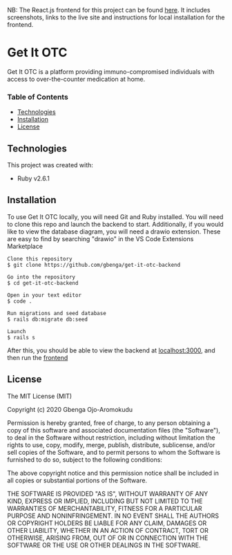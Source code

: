 NB: The React.js frontend for this project can be found [here](https://github.com/gbenga/get-it-otc-frontend). It includes screenshots, links to the live site and instructions for local installation for the frontend.

# Get It OTC

Get It OTC is a platform providing immuno-compromised individuals with access to over-the-counter medication at home.

### Table of Contents

- [Technologies](#technologies)
- [Installation](#installation)
- [License](#license)

## Technologies

This project was created with:

- Ruby v2.6.1

## **Installation**

To use Get It OTC locally, you will need Git and Ruby installed. You will need to clone this repo and launch the backend to start. Additionally, if you would like to view the database diagram, you will need a drawio extension. These are easy to find by searching "drawio" in the VS Code Extensions Marketplace

```
Clone this repository
$ git clone https://github.com/gbenga/get-it-otc-backend

Go into the repository
$ cd get-it-otc-backend

Open in your text editor
$ code .

Run migrations and seed database
$ rails db:migrate db:seed

Launch
$ rails s
```

After this, you should be able to view the backend at [localhost:3000](http://localhost:3000/api/v1), and then run the [frontend](https://github.com/gbenga/get-it-otc-frontend)

## **License**

The MIT License (MIT)

Copyright (c) 2020 Gbenga Ojo-Aromokudu

Permission is hereby granted, free of charge, to any person obtaining a copy of this software and associated documentation files (the "Software"), to deal in the Software without restriction, including without limitation the rights to use, copy, modify, merge, publish, distribute, sublicense, and/or sell copies of the Software, and to permit persons to whom the Software is furnished to do so, subject to the following conditions:

The above copyright notice and this permission notice shall be included in all copies or substantial portions of the Software.

THE SOFTWARE IS PROVIDED "AS IS", WITHOUT WARRANTY OF ANY KIND, EXPRESS OR IMPLIED, INCLUDING BUT NOT LIMITED TO THE WARRANTIES OF MERCHANTABILITY, FITNESS FOR A PARTICULAR PURPOSE AND NONINFRINGEMENT. IN NO EVENT SHALL THE AUTHORS OR COPYRIGHT HOLDERS BE LIABLE FOR ANY CLAIM, DAMAGES OR OTHER LIABILITY, WHETHER IN AN ACTION OF CONTRACT, TORT OR OTHERWISE, ARISING FROM, OUT OF OR IN CONNECTION WITH THE SOFTWARE OR THE USE OR OTHER DEALINGS IN THE SOFTWARE.
